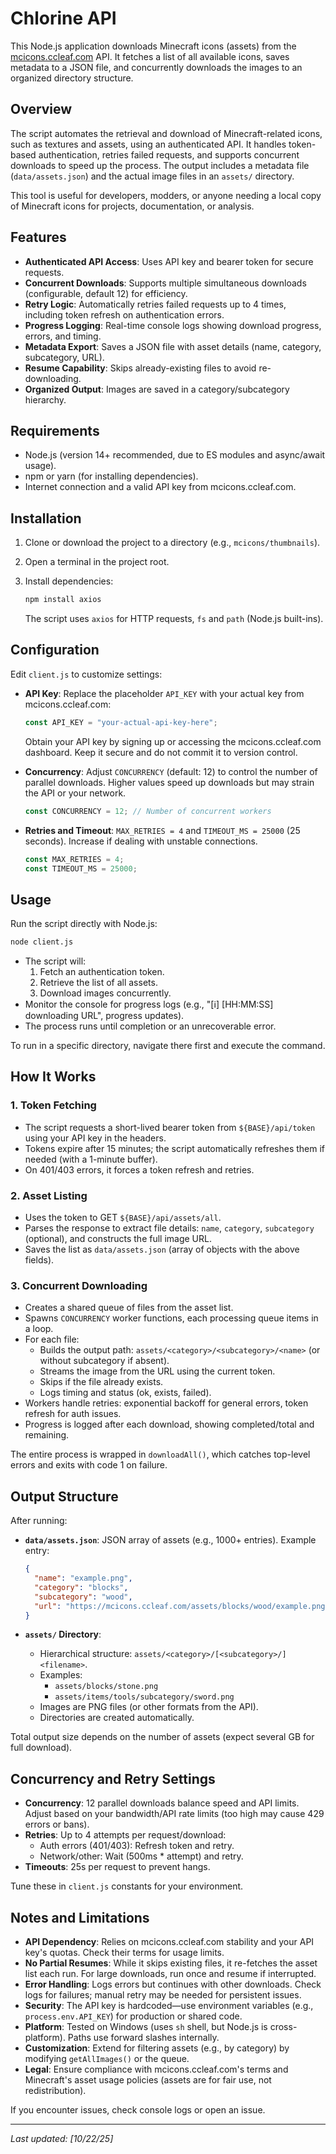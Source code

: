 # Chlorine API

This Node.js application downloads Minecraft icons (assets) from the [mcicons.ccleaf.com](https://mcicons.ccleaf.com) API. It fetches a list of all available icons, saves metadata to a JSON file, and concurrently downloads the images to an organized directory structure.

## Overview

The script automates the retrieval and download of Minecraft-related icons, such as textures and assets, using an authenticated API. It handles token-based authentication, retries failed requests, and supports concurrent downloads to speed up the process. The output includes a metadata file (`data/assets.json`) and the actual image files in an `assets/` directory.

This tool is useful for developers, modders, or anyone needing a local copy of Minecraft icons for projects, documentation, or analysis.

## Features

- **Authenticated API Access**: Uses API key and bearer token for secure requests.
- **Concurrent Downloads**: Supports multiple simultaneous downloads (configurable, default 12) for efficiency.
- **Retry Logic**: Automatically retries failed requests up to 4 times, including token refresh on authentication errors.
- **Progress Logging**: Real-time console logs showing download progress, errors, and timing.
- **Metadata Export**: Saves a JSON file with asset details (name, category, subcategory, URL).
- **Resume Capability**: Skips already-existing files to avoid re-downloading.
- **Organized Output**: Images are saved in a category/subcategory hierarchy.

## Requirements

- Node.js (version 14+ recommended, due to ES modules and async/await usage).
- npm or yarn (for installing dependencies).
- Internet connection and a valid API key from mcicons.ccleaf.com.

## Installation

1. Clone or download the project to a directory (e.g., `mcicons/thumbnails`).
2. Open a terminal in the project root.
3. Install dependencies:

   ```bash
   npm install axios
   ```

   The script uses `axios` for HTTP requests, `fs` and `path` (Node.js built-ins).

## Configuration

Edit `client.js` to customize settings:

- **API Key**: Replace the placeholder `API_KEY` with your actual key from mcicons.ccleaf.com:

  ```javascript
  const API_KEY = "your-actual-api-key-here";
  ```

  Obtain your API key by signing up or accessing the mcicons.ccleaf.com dashboard. Keep it secure and do not commit it to version control.

- **Concurrency**: Adjust `CONCURRENCY` (default: 12) to control the number of parallel downloads. Higher values speed up downloads but may strain the API or your network.

  ```javascript
  const CONCURRENCY = 12; // Number of concurrent workers
  ```

- **Retries and Timeout**: `MAX_RETRIES = 4` and `TIMEOUT_MS = 25000` (25 seconds). Increase if dealing with unstable connections.

  ```javascript
  const MAX_RETRIES = 4;
  const TIMEOUT_MS = 25000;
  ```

## Usage

Run the script directly with Node.js:

```bash
node client.js
```

- The script will:
  1. Fetch an authentication token.
  2. Retrieve the list of all assets.
  3. Download images concurrently.
- Monitor the console for progress logs (e.g., "[ℹ️] [HH:MM:SS] downloading URL", progress updates).
- The process runs until completion or an unrecoverable error.

To run in a specific directory, navigate there first and execute the command.

## How It Works

### 1. Token Fetching
- The script requests a short-lived bearer token from `${BASE}/api/token` using your API key in the headers.
- Tokens expire after 15 minutes; the script automatically refreshes them if needed (with a 1-minute buffer).
- On 401/403 errors, it forces a token refresh and retries.

### 2. Asset Listing
- Uses the token to GET `${BASE}/api/assets/all`.
- Parses the response to extract file details: `name`, `category`, `subcategory` (optional), and constructs the full image URL.
- Saves the list as `data/assets.json` (array of objects with the above fields).

### 3. Concurrent Downloading
- Creates a shared queue of files from the asset list.
- Spawns `CONCURRENCY` worker functions, each processing queue items in a loop.
- For each file:
  - Builds the output path: `assets/<category>/<subcategory>/<name>` (or without subcategory if absent).
  - Streams the image from the URL using the current token.
  - Skips if the file already exists.
  - Logs timing and status (ok, exists, failed).
- Workers handle retries: exponential backoff for general errors, token refresh for auth issues.
- Progress is logged after each download, showing completed/total and remaining.

The entire process is wrapped in `downloadAll()`, which catches top-level errors and exits with code 1 on failure.

## Output Structure

After running:

- **`data/assets.json`**: JSON array of assets (e.g., 1000+ entries). Example entry:

  ```json
  {
    "name": "example.png",
    "category": "blocks",
    "subcategory": "wood",
    "url": "https://mcicons.ccleaf.com/assets/blocks/wood/example.png"
  }
  ```

- **`assets/` Directory**:
  - Hierarchical structure: `assets/<category>/[<subcategory>/]<filename>`.
  - Examples:
    - `assets/blocks/stone.png`
    - `assets/items/tools/subcategory/sword.png`
  - Images are PNG files (or other formats from the API).
  - Directories are created automatically.

Total output size depends on the number of assets (expect several GB for full download).

## Concurrency and Retry Settings

- **Concurrency**: 12 parallel downloads balance speed and API limits. Adjust based on your bandwidth/API rate limits (too high may cause 429 errors or bans).
- **Retries**: Up to 4 attempts per request/download:
  - Auth errors (401/403): Refresh token and retry.
  - Network/other: Wait (500ms * attempt) and retry.
- **Timeouts**: 25s per request to prevent hangs.

Tune these in `client.js` constants for your environment.

## Notes and Limitations

- **API Dependency**: Relies on mcicons.ccleaf.com stability and your API key's quotas. Check their terms for usage limits.
- **No Partial Resumes**: While it skips existing files, it re-fetches the asset list each run. For large downloads, run once and resume if interrupted.
- **Error Handling**: Logs errors but continues with other downloads. Check logs for failures; manual retry may be needed for persistent issues.
- **Security**: The API key is hardcoded—use environment variables (e.g., `process.env.API_KEY`) for production or shared code.
- **Platform**: Tested on Windows (uses `sh` shell, but Node.js is cross-platform). Paths use forward slashes internally.
- **Customization**: Extend for filtering assets (e.g., by category) by modifying `getAllImages()` or the queue.
- **Legal**: Ensure compliance with mcicons.ccleaf.com's terms and Minecraft's asset usage policies (assets are for fair use, not redistribution).

If you encounter issues, check console logs or open an issue.

---
*Last updated: [10/22/25]*
```
